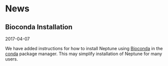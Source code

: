 # News #

## Bioconda Installation ##

2017-04-07

We have added instructions for how to install Neptune using [Bioconda](https://bioconda.github.io/) in the [conda](https://conda.io/docs/intro.html) package manager. This may simplify installation of Neptune for many users.


